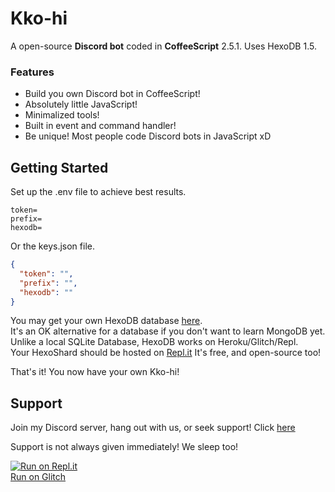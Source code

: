 # Kko-hi

A open-source **Discord bot** coded in **CoffeeScript** 2.5.1. Uses HexoDB 1.5.

### Features

- Build you own Discord bot in CoffeeScript!
- Absolutely little JavaScript!
- Minimalized tools!
- Built in event and command handler!
- Be unique! Most people code Discord bots in JavaScript xD

## Getting Started

Set up the .env file to achieve best results.
```env
token=
prefix=
hexodb=
```
Or the keys.json file.
```json
{
  "token": "",
  "prefix": "",
  "hexodb": ""
}
```
You may get your own HexoDB database [here](https://hexodb.glitch.me).<br>
It's an OK alternative for a database if you don't want to learn MongoDB yet.<br>
Unlike a local SQLite Database, HexoDB works on Heroku/Glitch/Repl.<br>
Your HexoShard should be hosted on [Repl.it](https://repl.it)
It's free, and open-source too!

That's it! You now have your own Kko-hi!

## Support

Join my Discord server, hang out with us, or seek support!
Click [here](https://discord.gg/6uWa4Ga)

Support is not always given immediately! We sleep too!

[![Run on Repl.it](https://repl.it/badge/github/Fizuku/Kko-hi)](https://repl.it/github/Fizuku/Kko-hi)<br>
[Run on Glitch](https://glitch.com/~kko-hi-bot)